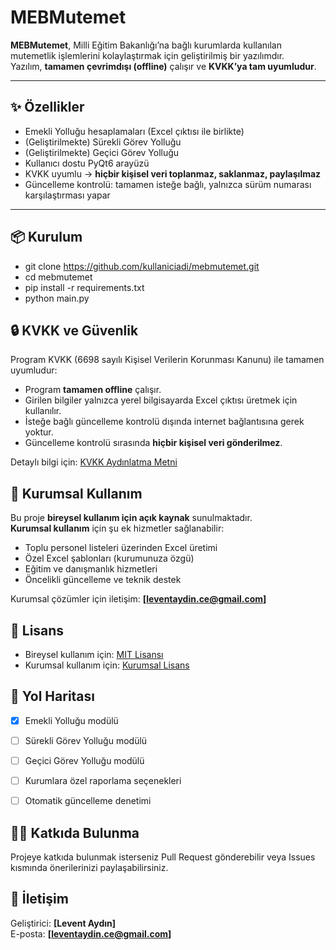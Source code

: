# MEBMutemet

**MEBMutemet**, Milli Eğitim Bakanlığı’na bağlı kurumlarda kullanılan mutemetlik işlemlerini kolaylaştırmak için geliştirilmiş bir yazılımdır.  
Yazılım, **tamamen çevrimdışı (offline)** çalışır ve **KVKK’ya tam uyumludur**.  

---

## ✨ Özellikler
- Emekli Yolluğu hesaplamaları (Excel çıktısı ile birlikte)  
- (Geliştirilmekte) Sürekli Görev Yolluğu  
- (Geliştirilmekte) Geçici Görev Yolluğu  
- Kullanıcı dostu PyQt6 arayüzü  
- KVKK uyumlu → **hiçbir kişisel veri toplanmaz, saklanmaz, paylaşılmaz**  
- Güncelleme kontrolü: tamamen isteğe bağlı, yalnızca sürüm numarası karşılaştırması yapar  

---

## 📦 Kurulum
- git clone https://github.com/kullaniciadi/mebmutemet.git
- cd mebmutemet
- pip install -r requirements.txt
- python main.py


## 🔒 KVKK ve Güvenlik
Program KVKK (6698 sayılı Kişisel Verilerin Korunması Kanunu) ile tamamen uyumludur:  

- Program **tamamen offline** çalışır.  
- Girilen bilgiler yalnızca yerel bilgisayarda Excel çıktısı üretmek için kullanılır.  
- İsteğe bağlı güncelleme kontrolü dışında internet bağlantısına gerek yoktur.  
- Güncelleme kontrolü sırasında **hiçbir kişisel veri gönderilmez**.  

Detaylı bilgi için: [KVKK Aydınlatma Metni](assets/kvkk.txt)

## 🏢 Kurumsal Kullanım
Bu proje **bireysel kullanım için açık kaynak** sunulmaktadır.  
**Kurumsal kullanım** için şu ek hizmetler sağlanabilir:  
- Toplu personel listeleri üzerinden Excel üretimi  
- Özel Excel şablonları (kurumunuza özgü)  
- Eğitim ve danışmanlık hizmetleri  
- Öncelikli güncelleme ve teknik destek  

Kurumsal çözümler için iletişim: **[leventaydin.ce@gmail.com]**

## 📜 Lisans
- Bireysel kullanım için: [MIT Lisansı](LICENSE)  
- Kurumsal kullanım için: [Kurumsal Lisans](CORPORATE_LICENSE.txt)  


## 🚀 Yol Haritası
- [x] Emekli Yolluğu modülü  
- [ ] Sürekli Görev Yolluğu modülü  
- [ ] Geçici Görev Yolluğu modülü  
- [ ] Kurumlara özel raporlama seçenekleri  
- [ ] Otomatik güncelleme denetimi  


## 👨‍💻 Katkıda Bulunma
Projeye katkıda bulunmak isterseniz Pull Request gönderebilir veya Issues kısmında önerilerinizi paylaşabilirsiniz.  


## 📧 İletişim
Geliştirici: **[Levent Aydın]**  
E-posta: **[leventaydin.ce@gmail.com]**
